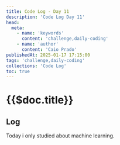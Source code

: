 ```yaml
---
title: Code Log - Day 11
description: 'Code Log Day 11'
head:
  meta:
    - name: 'keywords'
      content: 'challenge,daily-coding'
    - name: 'author'
      content: 'Caio Prado'
publishedAt: 2025-01-17 17:15:00
tags: 'challenge,daily-coding'
collections: 'Code Log'
toc: true
---
```


# {{$doc.title}}

## Log

Today i only studied about machine learning.
